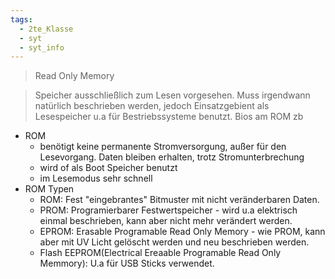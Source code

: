 ```yaml
---
tags:
  - 2te_Klasse
  - syt
  - syt_info
---
```


> Read Only Memory

> Speicher ausschließlich zum Lesen vorgesehen. Muss irgendwann natürlich beschrieben werden, jedoch Einsatzgebient als Lesespeicher u.a für Bestriebssysteme benutzt.
> Bios am ROM zb

- ROM 
	- benötigt keine permanente Stromversorgung, außer für den Lesevorgang. Daten bleiben erhalten, trotz Stromunterbrechung
	- wird of als Boot Speicher benutzt
	- im Lesemodus sehr schnell
- ROM Typen
	- ROM: Fest "eingebrantes" Bitmuster mit nicht veränderbaren Daten.
	- PROM: Programierbarer Festwertspeicher - wird u.a elektrisch einmal beschrieben, kann aber nicht mehr verändert werden.
	- EPROM: Erasable Programable Read Only Memory - wie PROM, kann aber mit UV Licht gelöscht werden und neu beschrieben werden.
	- Flash EEPROM(Electrical Ereaable Programable Read Only Memmory): U.a für USB Sticks verwendet.
